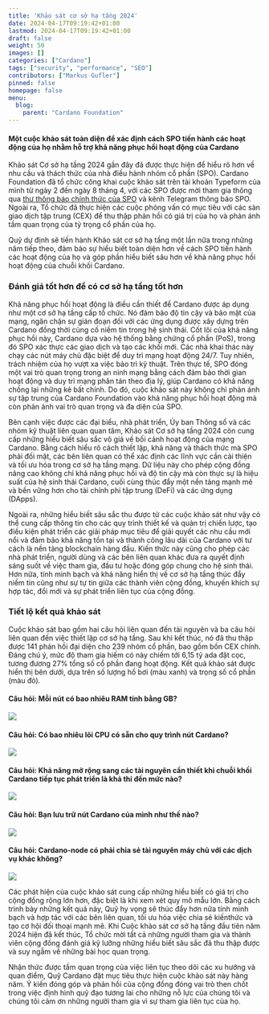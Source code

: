 ```yaml
---
title: 'Khảo sát cơ sở hạ tầng 2024'
date: 2024-04-17T09:19:42+01:00
lastmod: 2024-04-17T09:19:42+01:00
draft: false
weight: 50
images: []
categories: ["Cardano"]
tags: ["security", "performance", "SEO"]
contributors: ["Markus Gufler"]
pinned: false
homepage: false
menu:
  blog:
    parent: "Cardano Foundation"
---
```


#### Một cuộc khảo sát toàn diện để xác định cách SPO tiến hành các hoạt động của họ nhằm hỗ trợ khả năng phục hồi hoạt động của Cardano

Khảo sát Cơ sở hạ tầng 2024 gần đây đã được thực hiện để hiểu rõ hơn về nhu cầu và thách thức của nhà điều hành nhóm cổ phần (SPO). Cardano Foundation đã tổ chức công khai cuộc khảo sát trên tài khoản Typeform của mình từ ngày 2 đến ngày 8 tháng 4, với các SPO được mời tham gia thông qua [thư thông báo chính thức của SPO](https://cardanocommunity.typeform.com/cf-delegation/) và kênh Telegram thông báo SPO. Ngoài ra, Tổ chức đã thực hiện các cuộc phỏng vấn có mục tiêu với các sàn giao dịch tập trung (CEX) để thu thập phản hồi có giá trị của họ và phản ánh tầm quan trọng của tỷ trọng cổ phần của họ.

Quỹ dự định sẽ tiến hành Khảo sát cơ sở hạ tầng một lần nữa trong những năm tiếp theo, đảm bảo sự hiểu biết toàn diện hơn về cách SPO tiến hành các hoạt động của họ và góp phần hiểu biết sâu hơn về khả năng phục hồi hoạt động của chuỗi khối Cardano.

### Đánh giá tốt hơn để có cơ sở hạ tầng tốt hơn

Khả năng phục hồi hoạt động là điều cần thiết để Cardano được áp dụng như một cơ sở hạ tầng cấp tổ chức. Nó đảm bảo độ tin cậy và bảo mật của mạng, ngăn chặn sự gián đoạn đối với các ứng dụng được xây dựng trên Cardano đồng thời củng cố niềm tin trong hệ sinh thái. Cốt lõi của khả năng phục hồi này, Cardano dựa vào hệ thống bằng chứng cổ phần (PoS), trong đó SPO xác thực các giao dịch và tạo các khối mới. Các nhà khai thác này chạy các nút máy chủ đặc biệt để duy trì mạng hoạt động 24/7. Tuy nhiên, trách nhiệm của họ vượt xa việc bảo trì kỹ thuật. Trên thực tế, SPO đóng một vai trò quan trọng trong an ninh mạng bằng cách đảm bảo thời gian hoạt động và duy trì mạng phân tán theo địa lý, giúp Cardano có khả năng chống lại những kẻ bất chính. Do đó, cuộc khảo sát này không chỉ phản ánh sự tập trung của Cardano Foundation vào khả năng phục hồi hoạt động mà còn phản ánh vai trò quan trọng và đa diện của SPO.

Bên cạnh việc được các đại biểu, nhà phát triển, Ủy ban Thông số và các nhóm kỹ thuật liên quan quan tâm, Khảo sát Cơ sở hạ tầng 2024 còn cung cấp những hiểu biết sâu sắc vô giá về bối cảnh hoạt động của mạng Cardano. Bằng cách hiểu rõ cách thiết lập, khả năng và thách thức mà SPO phải đối mặt, các bên liên quan có thể xác định các lĩnh vực cần cải thiện và tối ưu hóa trong cơ sở hạ tầng mạng. Dữ liệu này cho phép cộng đồng nâng cao không chỉ khả năng phục hồi và độ tin cậy mà còn thực sự là hiệu suất của hệ sinh thái Cardano, cuối cùng thúc đẩy một nền tảng mạnh mẽ và bền vững hơn cho tài chính phi tập trung (DeFi) và các ứng dụng (DApps).

Ngoài ra, những hiểu biết sâu sắc thu được từ các cuộc khảo sát như vậy có thể cung cấp thông tin cho các quy trình thiết kế và quản trị chiến lược, tạo điều kiện phát triển các giải pháp mục tiêu để giải quyết các nhu cầu mới nổi và đảm bảo khả năng tồn tại và thành công lâu dài của Cardano với tư cách là nền tảng blockchain hàng đầu. Kiến thức này cũng cho phép các nhà phát triển, người dùng và các bên liên quan khác đưa ra quyết định sáng suốt về việc tham gia, đầu tư hoặc đóng góp chung cho hệ sinh thái. Hơn nữa, tính minh bạch và khả năng hiển thị về cơ sở hạ tầng thúc đẩy niềm tin cũng như sự tự tin giữa các thành viên cộng đồng, khuyến khích sự hợp tác, đổi mới và sự phát triển liên tục của cộng đồng.

### Tiết lộ kết quả khảo sát

Cuộc khảo sát bao gồm hai câu hỏi liên quan đến tài nguyên và ba câu hỏi liên quan đến việc thiết lập cơ sở hạ tầng. Sau khi kết thúc, nó đã thu thập được 141 phản hồi đại diện cho 239 nhóm cổ phần, bao gồm bốn CEX chính. Đáng chú ý, mức độ tham gia hiếm có này chiếm tới 6,15 tỷ ada đặt cọc, tương đương 27% tổng số cổ phần đang hoạt động. Kết quả khảo sát được hiển thị bên dưới, dựa trên số lượng hồ bơi (màu xanh) và trọng số cổ phần (màu đỏ).

#### Câu hỏi: Mỗi nút có bao nhiêu RAM tính bằng GB?

<image src="https://ucarecdn.com/c38a9702-4676-4c19-9ed6-334756149d9b/"></image>

#### Câu hỏi: Có bao nhiêu lõi CPU có sẵn cho quy trình nút Cardano?

<image src="https://ucarecdn.com/21d9a9ed-46a0-41ee-9d1b-0cf01c6d7937/"></image>

#### Câu hỏi: Khả năng mở rộng sang các tài nguyên cần thiết khi chuỗi khối Cardano tiếp tục phát triển là khả thi đến mức nào?

<image src="https://ucarecdn.com/8180c1bf-113f-4993-92fd-545c37200901/"></image>

#### Câu hỏi: Bạn lưu trữ nút Cardano của mình như thế nào?

<image src="https://ucarecdn.com/d4cb7f8f-5306-46fb-8d36-6f839340b80c/"></image>

#### Câu hỏi: Cardano-node có phải chia sẻ tài nguyên máy chủ với các dịch vụ khác không?

<image src="https://ucarecdn.com/717103c7-2c42-44e7-954f-8aa561f29f31/"></image><br>

Các phát hiện của cuộc khảo sát cung cấp những hiểu biết có giá trị cho cộng đồng rộng lớn hơn, đặc biệt là khi xem xét quy mô mẫu lớn. Bằng cách trình bày những kết quả này, Quỹ hy vọng sẽ thúc đẩy hơn nữa tính minh bạch và hợp tác với các bên liên quan, tối ưu hóa việc chia sẻ kiến ​​thức và tạo cơ hội đối thoại mạnh mẽ. Khi Cuộc khảo sát cơ sở hạ tầng đầu tiên năm 2024 hiện đã kết thúc, Tổ chức mời tất cả những người tham gia và thành viên cộng đồng đánh giá kỹ lưỡng những hiểu biết sâu sắc đã thu thập được và suy ngẫm về những bài học quan trọng.

Nhận thức được tầm quan trọng của việc liên tục theo dõi các xu hướng và quan điểm, Quỹ Cardano đặt mục tiêu thực hiện cuộc khảo sát này hàng năm. Ý kiến ​​đóng góp và phản hồi của cộng đồng đóng vai trò then chốt trong việc định hình quỹ đạo tương lai cho những nỗ lực của chúng tôi và chúng tôi cảm ơn những người tham gia vì sự tham gia liên tục của họ.
